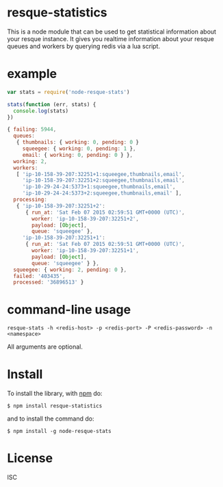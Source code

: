 resque-statistics
========

This is a node module that can be used to get statistical information about your resque instance. It gives you realtime information about your resque queues and workers by querying redis via a lua script.

example
=======

```javascript
var stats = require('node-resque-stats')

stats(function (err, stats) {
  console.log(stats)
})
```


```javascript
{ failing: 5944,
  queues:
   { thumbnails: { working: 0, pending: 0 }
     squeegee: { working: 0, pending: 1 },
     email: { working: 0, pending: 0 } },
  working: 2,
  workers:
   [ 'ip-10-158-39-207:32251+1:squeegee,thumbnails,email',
     'ip-10-158-39-207:32251+2:squeegee,thumbnails,email',
     'ip-10-29-24-24:5373+1:squeegee,thumbnails,email',
     'ip-10-29-24-24:5373+2:squeegee,thumbnails,email' ],
  processing:
   { 'ip-10-158-39-207:32251+2':
      { run_at: 'Sat Feb 07 2015 02:59:51 GMT+0000 (UTC)',
        worker: 'ip-10-158-39-207:32251+2',
        payload: [Object],
        queue: 'squeegee' },
     'ip-10-158-39-207:32251+1':
      { run_at: 'Sat Feb 07 2015 02:59:51 GMT+0000 (UTC)',
        worker: 'ip-10-158-39-207:32251+1',
        payload: [Object],
        queue: 'squeegee' } },
  squeegee: { working: 2, pending: 0 },
  failed: '403435',
  processed: '36896513' }

```


command-line usage
==================

```
resque-stats -h <redis-host> -p <redis-port> -P <redis-password> -n <namespace>
```

All arguments are optional.

Install
=======

To install the library, with [npm](http://npmjs.org) do:
```
$ npm install resque-statistics
```

and to install the command do:
```
$ npm install -g node-resque-stats
```

License
=======

ISC
